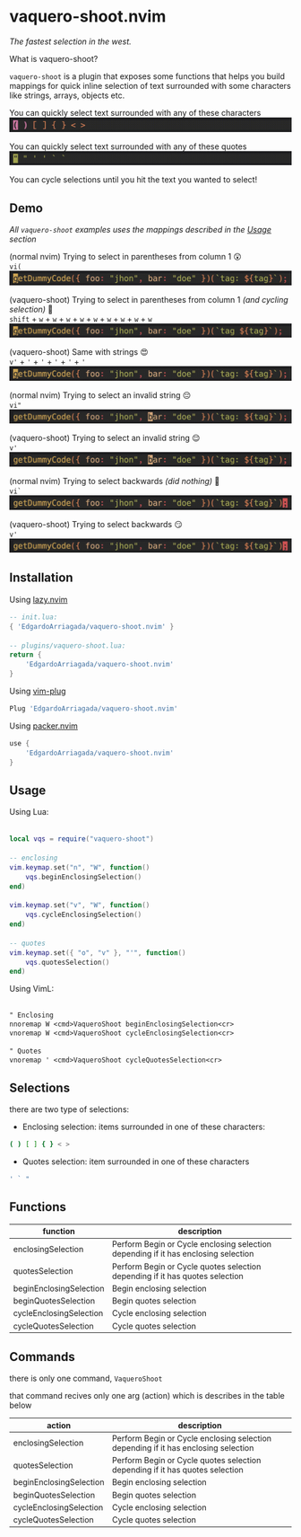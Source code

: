 # vaquero-shoot.nvim

_The fastest selection in the west._

What is vaquero-shoot?

`vaquero-shoot` is a plugin that exposes some functions that helps you build mappings for quick inline selection of text surrounded with some characters like strings, arrays, objects etc.

You can quickly select text surrounded with any of these characters <br />
![complete-enclosing](./images/complete-enclosing.gif)

You can quickly select text surrounded with any of these quotes <br />
![complete-quotes](./images/complete-quotes.gif)

You can cycle selections until you hit the text you wanted to select!

## Demo

_All `vaquero-shoot` examples uses the mappings described in the [Usage](#usage) section_

(normal nvim) Trying to select in parentheses from column 1 😲 <br />
`vi(`
![viparent](./images/viparent.gif)

(vaquero-shoot) Trying to select in parentheses from column 1 _(and cycling selection)_ 🤯 <br />
`shift` + `w` + `w` + `w` + `w` + `w` + `w` + `w` + `w` + `w`
![vqsenclosing](./images/vqsenclosing.gif)

(vaquero-shoot) Same with strings 😍 <br />
`v'` + `'` + `'` + `'` + `'` + `'`
![cycle-strings](./images/cycle-strings.gif)

(normal nvim) Trying to select an invalid string 😔 <br />
`vi"`
![invalid-string](./images/invalid-string.gif)

(vaquero-shoot) Trying to select an invalid string 😌 <br />
`v'`
![fix-invalid-string](./images/fix-invalid-string.gif)

(normal nvim) Trying to select backwards _(did nothing)_ 🫥 <br />
`` vi` ``
![invalid-select-backwards](./images/invalid-selection-backwards.gif)

(vaquero-shoot) Trying to select backwards 😏 <br />
`v'`
![fix-invalid-selection-backwards](./images/fix-invalid-selection-backwards.gif)

## Installation

Using [lazy.nvim](https://github.com/folke/lazy.nvim)

```lua
-- init.lua:
{ 'EdgardoArriagada/vaquero-shoot.nvim' }

-- plugins/vaquero-shoot.lua:
return {
    'EdgardoArriagada/vaquero-shoot.nvim'
}
```

Using [vim-plug](https://github.com/junegunn/vim-plug)

```lua
Plug 'EdgardoArriagada/vaquero-shoot.nvim'
```

Using [packer.nvim](https://github.com/wbthomason/packer.nvim)

```lua
use {
    'EdgardoArriagada/vaquero-shoot.nvim'
}
```

## Usage

Using Lua:

```lua

local vqs = require("vaquero-shoot")

-- enclosing
vim.keymap.set("n", "W", function()
    vqs.beginEnclosingSelection()
end)

vim.keymap.set("v", "W", function()
    vqs.cycleEnclosingSelection()
end)

-- quotes
vim.keymap.set({ "o", "v" }, "'", function()
    vqs.quotesSelection()
end)
```

Using VimL:

```vim

" Enclosing
nnoremap W <cmd>VaqueroShoot beginEnclosingSelection<cr>
vnoremap W <cmd>VaqueroShoot cycleEnclosingSelection<cr>

" Quotes
vnoremap ' <cmd>VaqueroShoot cycleQuotesSelection<cr>
```

## Selections

there are two type of selections:

- Enclosing selection: items surrounded in one of these characters:

```bash
( ) [ ] { } < >
```

- Quotes selection: item surrounded in one of these characters

```bash
' ` "
```

## Functions

| function                | description                                                                        |
| ----------------------- | ---------------------------------------------------------------------------------- |
| enclosingSelection      | Perform Begin or Cycle enclosing selection depending if it has enclosing selection |
| quotesSelection         | Perform Begin or Cycle quotes selection depending if it has quotes selection       |
| beginEnclosingSelection | Begin enclosing selection                                                          |
| beginQuotesSelection    | Begin quotes selection                                                             |
| cycleEnclosingSelection | Cycle enclosing selection                                                          |
| cycleQuotesSelection    | Cycle quotes selection                                                             |

## Commands

there is only one command, `VaqueroShoot`

that command recives only one arg (action) which is describes in the table below

| action                  | description                                                                        |
| ----------------------- | ---------------------------------------------------------------------------------- |
| enclosingSelection      | Perform Begin or Cycle enclosing selection depending if it has enclosing selection |
| quotesSelection         | Perform Begin or Cycle quotes selection depending if it has quotes selection       |
| beginEnclosingSelection | Begin enclosing selection                                                          |
| beginQuotesSelection    | Begin quotes selection                                                             |
| cycleEnclosingSelection | Cycle enclosing selection                                                          |
| cycleQuotesSelection    | Cycle quotes selection                                                             |
